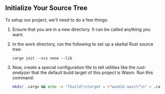 ## Initialize Your Source Tree                                                   

To setup our project, we'll need to do a few things:

1. Ensure that you are in a new directory.  It can be called anything you want.

1. In the work directory, run the following to set up a skeltal Rust source tree:
   ```
   cargo init --vcs none --lib
   ```
                                                                                 
1. Now, create a special configuration file to tell utilities like the *rust-analyzer* that the default build target of this project is Wasm.  Run this command:
   ```bash                                                                          
   mkdir .cargo && echo -e "[build]\ntarget = \"wasm32-wasi\"\n" > .cargo/config.toml   
   ```                                                                              
